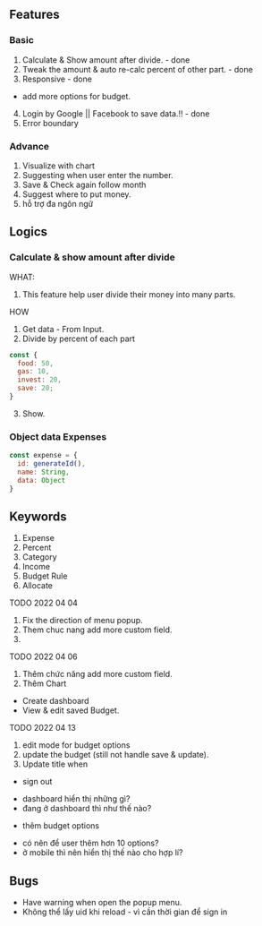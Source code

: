 ## Features
### Basic
1. Calculate & Show amount after divide. - done
2. Tweak the amount & auto re-calc percent of other part. - done
3. Responsive - done
- add more options for budget.

4. Login by Google || Facebook to save data.!! - done
5. Error boundary
### Advance
1. Visualize with chart
3. Suggesting when user enter the number.
2. Save & Check again follow month
3. Suggest where to put money.
4. hỗ trợ đa ngôn ngữ
## Logics
### Calculate & show amount after divide
WHAT:
1. This feature help user divide their money into many parts.

HOW
1. Get data - From Input.
2. Divide by percent of each part
  ```js
  const {
    food: 50,
    gas: 10,
    invest: 20,
    save: 20;
  }
  ```
3. Show.

### Object data Expenses
```js
const expense = {
  id: generateId(),
  name: String,
  data: Object
}
```

## Keywords
1. Expense
2. Percent
3. Category
4. Income
5. Budget Rule
6. Allocate

TODO 2022 04 04
1. Fix the direction of menu popup.
2. Them chuc nang add more custom field.
3. 

TODO 2022 04 06
1. Thêm chức năng add more custom field.
2. Thêm Chart

- Create dashboard
- View & edit saved Budget.

TODO
2022 04 13
1. edit mode for budget options
2. update the budget (still not handle save & update).
3. Update title when 

- sign out
+ dashboard hiển thị những gì?
+ đang ở dashboard thì như thế nào?
- thêm budget options
+ có nên để user thêm hơn 10 options?
+ ở mobile thì nên hiển thị thế nào cho hợp lí?

## Bugs
- Have warning when open the popup menu.
- Không thể lấy uid khi reload - vì cần thời gian để sign in